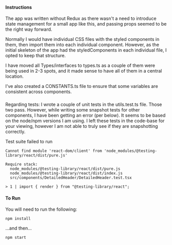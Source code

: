 #### Instructions

The app was written without Redux as there wasn't a need to introduce state management for a small app like this, and passing props seemed to be the right way forward.

Normally I would have individual CSS files with the styled components in them, then import them into each individual component. However, as the initial skeleton of the app had the styledComponents in each individual file, I opted to keep that structure.

I have moved all Types/interfaces to types.ts as a couple of them were being used in 2-3 spots, and it made sense to have all of them in a central location.

I've also created a CONSTANTS.ts file to ensure that some variables are consistent across components.

###

Regarding tests: I wrote a couple of unit tests in the utils.test.ts file. Those two pass. However, while writing some snapshot tests for other components, I have been getting an error (per below). It seems to be based on the node/npm versions I am using. I left these tests in the code-base for your viewing, however I am not able to truly see if they are snapshotting correctly.

Test suite failed to run

    Cannot find module 'react-dom/client' from 'node_modules/@testing-library/react/dist/pure.js'

    Require stack:
      node_modules/@testing-library/react/dist/pure.js
      node_modules/@testing-library/react/dist/index.js
      src/components/DetailedHeader/DetailedHeader.test.tsx

    > 1 | import { render } from "@testing-library/react";

#### To Run

You will need to run the following:

```
npm install
```

...and then...

```
npm start
```
